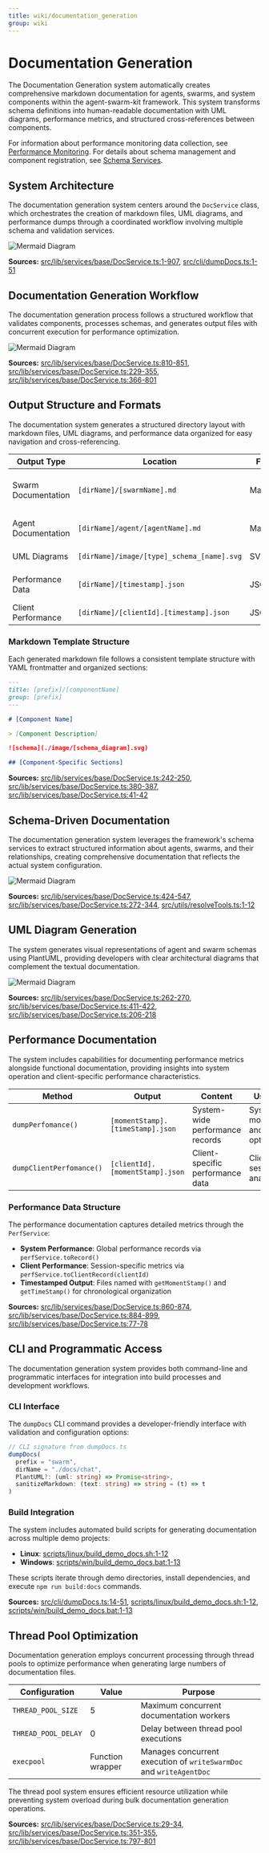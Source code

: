 ```yaml
---
title: wiki/documentation_generation
group: wiki
---
```


# Documentation Generation

The Documentation Generation system automatically creates comprehensive markdown documentation for agents, swarms, and system components within the agent-swarm-kit framework. This system transforms schema definitions into human-readable documentation with UML diagrams, performance metrics, and structured cross-references between components.

For information about performance monitoring data collection, see [Performance Monitoring](#4.2). For details about schema management and component registration, see [Schema Services](#3.2).

## System Architecture

The documentation generation system centers around the `DocService` class, which orchestrates the creation of markdown files, UML diagrams, and performance dumps through a coordinated workflow involving multiple schema and validation services.

![Mermaid Diagram](./diagrams\22_Documentation_Generation_0.svg)

**Sources:** [src/lib/services/base/DocService.ts:1-907](), [src/cli/dumpDocs.ts:1-51]()

## Documentation Generation Workflow

The documentation generation process follows a structured workflow that validates components, processes schemas, and generates output files with concurrent execution for performance optimization.

![Mermaid Diagram](./diagrams\22_Documentation_Generation_1.svg)

**Sources:** [src/lib/services/base/DocService.ts:810-851](), [src/lib/services/base/DocService.ts:229-355](), [src/lib/services/base/DocService.ts:366-801]()

## Output Structure and Formats

The documentation system generates a structured directory layout with markdown files, UML diagrams, and performance data organized for easy navigation and cross-referencing.

| Output Type | Location | Format | Purpose |
|------------|----------|--------|---------|
| Swarm Documentation | `[dirName]/[swarmName].md` | Markdown | Swarm overview with agent lists and policies |
| Agent Documentation | `[dirName]/agent/[agentName].md` | Markdown | Detailed agent configuration and tools |
| UML Diagrams | `[dirName]/image/[type]_schema_[name].svg` | SVG | Visual schema representations |
| Performance Data | `[dirName]/[timestamp].json` | JSON | System performance metrics |
| Client Performance | `[dirName]/[clientId].[timestamp].json` | JSON | Client-specific metrics |

### Markdown Template Structure

Each generated markdown file follows a consistent template structure with YAML frontmatter and organized sections:

```markdown
---
title: [prefix]/[componentName]
group: [prefix]
---

# [Component Name]

> [Component Description]

![schema](./image/[schema_diagram].svg)

## [Component-Specific Sections]
```

**Sources:** [src/lib/services/base/DocService.ts:242-250](), [src/lib/services/base/DocService.ts:380-387](), [src/lib/services/base/DocService.ts:41-42]()

## Schema-Driven Documentation

The documentation generation system leverages the framework's schema services to extract structured information about agents, swarms, and their relationships, creating comprehensive documentation that reflects the actual system configuration.

![Mermaid Diagram](./diagrams\22_Documentation_Generation_2.svg)

**Sources:** [src/lib/services/base/DocService.ts:424-547](), [src/lib/services/base/DocService.ts:272-344](), [src/utils/resolveTools.ts:1-12]()

## UML Diagram Generation

The system generates visual representations of agent and swarm schemas using PlantUML, providing developers with clear architectural diagrams that complement the textual documentation.

![Mermaid Diagram](./diagrams\22_Documentation_Generation_3.svg)

**Sources:** [src/lib/services/base/DocService.ts:262-270](), [src/lib/services/base/DocService.ts:411-422](), [src/lib/services/base/DocService.ts:206-218]()

## Performance Documentation

The system includes capabilities for documenting performance metrics alongside functional documentation, providing insights into system operation and client-specific performance characteristics.

| Method | Output | Content | Use Case |
|--------|--------|---------|----------|
| `dumpPerfomance()` | `[momentStamp].[timeStamp].json` | System-wide performance records | System monitoring and optimization |
| `dumpClientPerfomance()` | `[clientId].[momentStamp].json` | Client-specific performance data | Client session analysis |

### Performance Data Structure

The performance documentation captures detailed metrics through the `PerfService`:

- **System Performance**: Global performance records via `perfService.toRecord()`  
- **Client Performance**: Session-specific metrics via `perfService.toClientRecord(clientId)`
- **Timestamped Output**: Files named with `getMomentStamp()` and `getTimeStamp()` for chronological organization

**Sources:** [src/lib/services/base/DocService.ts:860-874](), [src/lib/services/base/DocService.ts:884-899](), [src/lib/services/base/DocService.ts:77-78]()

## CLI and Programmatic Access

The documentation generation system provides both command-line and programmatic interfaces for integration into build processes and development workflows.

### CLI Interface

The `dumpDocs` CLI command provides a developer-friendly interface with validation and configuration options:

```typescript
// CLI signature from dumpDocs.ts
dumpDocs(
  prefix = "swarm",
  dirName = "./docs/chat", 
  PlantUML?: (uml: string) => Promise<string>,
  sanitizeMarkdown: (text: string) => string = (t) => t
)
```

### Build Integration

The system includes automated build scripts for generating documentation across multiple demo projects:

- **Linux**: [scripts/linux/build_demo_docs.sh:1-12]()
- **Windows**: [scripts/win/build_demo_docs.bat:1-13]()

These scripts iterate through demo directories, install dependencies, and execute `npm run build:docs` commands.

**Sources:** [src/cli/dumpDocs.ts:14-51](), [scripts/linux/build_demo_docs.sh:1-12](), [scripts/win/build_demo_docs.bat:1-13]()

## Thread Pool Optimization

Documentation generation employs concurrent processing through thread pools to optimize performance when generating large numbers of documentation files.

| Configuration | Value | Purpose |
|---------------|-------|---------|
| `THREAD_POOL_SIZE` | 5 | Maximum concurrent documentation workers |
| `THREAD_POOL_DELAY` | 0 | Delay between thread pool executions |
| `execpool` | Function wrapper | Manages concurrent execution of `writeSwarmDoc` and `writeAgentDoc` |

The thread pool system ensures efficient resource utilization while preventing system overload during bulk documentation generation operations.

**Sources:** [src/lib/services/base/DocService.ts:29-34](), [src/lib/services/base/DocService.ts:351-355](), [src/lib/services/base/DocService.ts:797-801]()